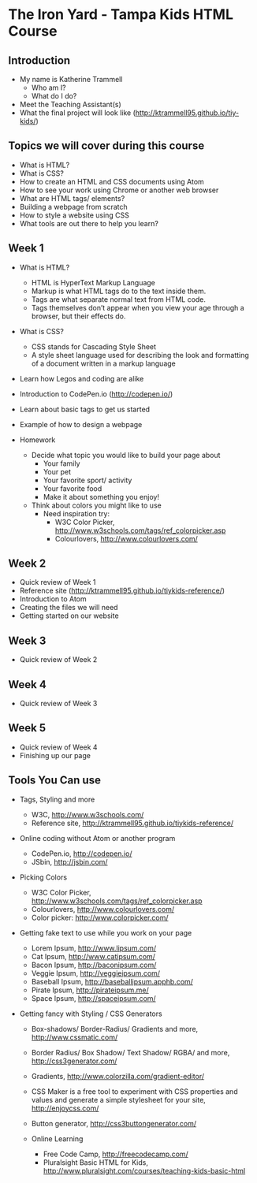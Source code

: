 # The Iron Yard - Tampa Kids HTML Course

## Introduction
  - My name is Katherine Trammell
    - Who am I?
    - What do I do?
  - Meet the Teaching Assistant(s)
  - What the final project will look like (http://ktrammell95.github.io/tiy-kids/)

## Topics we will cover during this course
  - What is HTML?
  - What is CSS?
  - How to create an HTML and CSS documents using Atom
  - How to see your work using Chrome or another web browser
  - What are HTML tags/ elements?
  - Building a webpage from scratch
  - How to style a website using CSS
  - What tools are out there to help you learn?

## Week 1
  - What is HTML?
    - HTML is HyperText Markup Language
    - Markup is what HTML tags do to the text inside them.
    - Tags are what separate normal text from HTML code.
    - Tags themselves don’t appear when you view your age through a browser, but their effects do.
  - What is CSS?
      - CSS stands for Cascading Style Sheet
      - A style sheet language used for describing the look and formatting of a document written in a markup language
  - Learn how Legos and coding are alike
  - Introduction to CodePen.io (http://codepen.io/)
  - Learn about basic tags to get us started
  - Example of how to design a webpage

  - Homework
    - Decide what topic you would like to build your page about
      - Your family
      - Your pet
      - Your favorite sport/ activity
      - Your favorite food
      - Make it about something you enjoy!
    - Think about colors you might like to use
      - Need inspiration try:
        - W3C Color Picker, http://www.w3schools.com/tags/ref_colorpicker.asp
        - Colourlovers, http://www.colourlovers.com/

## Week 2

  - Quick review of Week 1
  - Reference site (http://ktrammell95.github.io/tiykids-reference/)
  - Introduction to Atom
  - Creating the files we will need
  - Getting started on our website

## Week 3

  - Quick review of Week 2

## Week 4

  - Quick review of Week 3

## Week 5

  - Quick review of Week 4
  - Finishing up our page

## Tools You Can use

  - Tags, Styling and more
    - W3C, http://www.w3schools.com/
    - Reference site, http://ktrammell95.github.io/tiykids-reference/

  - Online coding without Atom or another program
    - CodePen.io, http://codepen.io/
    - JSbin, http://jsbin.com/

  - Picking Colors
    - W3C Color Picker, http://www.w3schools.com/tags/ref_colorpicker.asp
    - Colourlovers, http://www.colourlovers.com/
    - Color picker: http://www.colorpicker.com/

  - Getting fake text to use while you work on your page
    - Lorem Ipsum, http://www.lipsum.com/
    - Cat Ipsum, http://www.catipsum.com/
    - Bacon Ipsum, http://baconipsum.com/
    - Veggie Ipsum, http://veggieipsum.com/
    - Baseball Ipsum, http://baseballipsum.apphb.com/
    - Pirate Ipsum, http://pirateipsum.me/
    - Space Ipsum, http://spaceipsum.com/

  - Getting fancy with Styling / CSS Generators
    - Box-shadows/ Border-Radius/ Gradients and more, http://www.cssmatic.com/
    - Border Radius/ Box Shadow/ Text Shadow/ RGBA/ and more, http://css3generator.com/
    - Gradients, http://www.colorzilla.com/gradient-editor/
    - CSS Maker is a free tool to experiment with CSS properties and values and generate a simple stylesheet for your site, http://enjoycss.com/
    - Button generator, http://css3buttongenerator.com/

    - Online Learning
      - Free Code Camp, http://freecodecamp.com/
      - Pluralsight Basic HTML for Kids, http://www.pluralsight.com/courses/teaching-kids-basic-html
